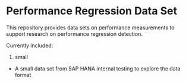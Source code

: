 # Performance Regression Data Set

This repository provides data sets on performance measurements to support research on performance regression detection.

Currently included:
1) small
  - A small data set from SAP HANA internal testing to explore the data format